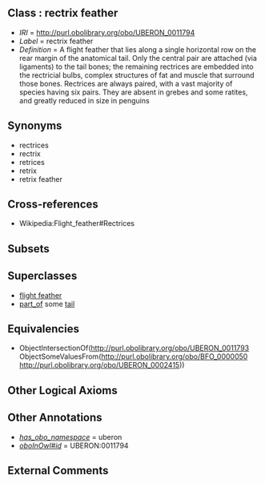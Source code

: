 
## Class : rectrix feather

 * *IRI* = http://purl.obolibrary.org/obo/UBERON_0011794
 * *Label* = rectrix feather
 * *Definition* = A flight feather that lies along a single horizontal row on the rear margin of the anatomical tail. Only the central pair are attached (via ligaments) to the tail bones; the remaining rectrices are embedded into the rectricial bulbs, complex structures of fat and muscle that surround those bones. Rectrices are always paired, with a vast majority of species having six pairs. They are absent in grebes and some ratites, and greatly reduced in size in penguins

## Synonyms

 * rectrices
 * rectrix
 * retrices
 * retrix
 * retrix feather

## Cross-references

 * Wikipedia:Flight_feather#Rectrices

## Subsets


## Superclasses

 * [flight feather](../../UBERON/93/UBERON_0011793.md)
 * [part_of](../../BFO/50/BFO_0000050.md) some [tail](../../UBERON/15/UBERON_0002415.md)

## Equivalencies

 * ObjectIntersectionOf(<http://purl.obolibrary.org/obo/UBERON_0011793> ObjectSomeValuesFrom(<http://purl.obolibrary.org/obo/BFO_0000050> <http://purl.obolibrary.org/obo/UBERON_0002415>))

## Other Logical Axioms


## Other Annotations

 * *[has_obo_namespace](../../ce/oboInOwl#hasOBONamespace.md)* = uberon
 * *[oboInOwl#id](../../id/oboInOwl#id.md)* = UBERON:0011794

## External Comments

